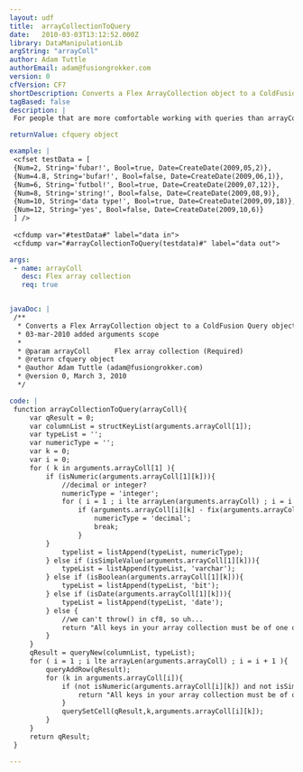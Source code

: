 ```yaml
---
layout: udf
title:  arrayCollectionToQuery
date:   2010-03-03T13:12:52.000Z
library: DataManipulationLib
argString: "arrayColl"
author: Adam Tuttle
authorEmail: adam@fusiongrokker.com
version: 0
cfVersion: CF7
shortDescription: Converts a Flex ArrayCollection object to a ColdFusion Query object
tagBased: false
description: |
 For people that are more comfortable working with queries than arrayCollections, this should help.

returnValue: cfquery object

example: |
 <cfset testData = [
 {Num=2, String='fubar!', Bool=true, Date=CreateDate(2009,05,2)},
 {Num=4.8, String='bufar!', Bool=false, Date=CreateDate(2009,06,1)},
 {Num=6, String='futbol!', Bool=true, Date=CreateDate(2009,07,12)},
 {Num=8, String='string!', Bool=false, Date=CreateDate(2009,08,9)},
 {Num=10, String='data type!', Bool=true, Date=CreateDate(2009,09,18)},
 {Num=12, String='yes', Bool=false, Date=CreateDate(2009,10,6)}
 ] />
 
 <cfdump var="#testData#" label="data in">
 <cfdump var="#arrayCollectionToQuery(testdata)#" label="data out">

args:
 - name: arrayColl
   desc: Flex array collection
   req: true


javaDoc: |
 /**
  * Converts a Flex ArrayCollection object to a ColdFusion Query object
  * 03-mar-2010 added arguments scope
  * 
  * @param arrayColl      Flex array collection (Required)
  * @return cfquery object 
  * @author Adam Tuttle (adam@fusiongrokker.com) 
  * @version 0, March 3, 2010 
  */

code: |
 function arrayCollectionToQuery(arrayColl){
     var qResult = 0;
     var columnList = structKeyList(arguments.arrayColl[1]);
     var typeList = '';
     var numericType = '';
     var k = 0;
     var i = 0;
     for ( k in arguments.arrayColl[1] ){
         if (isNumeric(arguments.arrayColl[1][k])){
             //decimal or integer?
             numericType = 'integer';
             for ( i = 1 ; i lte arrayLen(arguments.arrayColl) ; i = i + 1 ){
                 if (arguments.arrayColl[i][k] - fix(arguments.arrayColl[i][k]) eq 0){
                     numericType = 'decimal';
                     break;
                 }
         }
             typelist = listAppend(typeList, numericType);
         } else if (isSimpleValue(arguments.arrayColl[1][k])){
             typeList = listAppend(typeList, 'varchar');
         } else if (isBoolean(arguments.arrayColl[1][k])){
             typeList = listAppend(typeList, 'bit');
         } else if (isDate(arguments.arrayColl[1][k])){
             typeList = listAppend(typeList, 'date');
         } else {
             //we can't throw() in cf8, so uh...
             return "All keys in your array collection must be of one of the following types: Numeric (Int or Float), String, Boolean, Date. The following key contains data that is not one of these types: `#k#`";
         }
     }
     qResult = queryNew(columnList, typeList);
     for ( i = 1 ; i lte arrayLen(arguments.arrayColl) ; i = i + 1 ){
         queryAddRow(qResult);
         for (k in arguments.arrayColl[i]){
             if (not isNumeric(arguments.arrayColl[i][k]) and not isSimpleValue(arguments.arrayColl[i][k]) and not isBoolean(arguments.arrayColl[i][k]) and not isDate(arguments.arrayColl[i][k])){
                 return "All keys in your array collection must be of one of the following types: Numeric (Int or Float), String, Boolean, Date. The following key contains data that is not one of these types: `#k#`";
             }
             querySetCell(qResult,k,arguments.arrayColl[i][k]);
         }
     }
     return qResult;
 }

---
```


